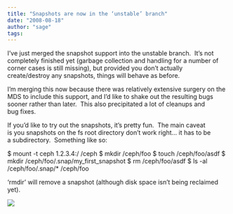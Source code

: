 ```yaml
---
title: "Snapshots are now in the ‘unstable’ branch"
date: "2008-08-18"
author: "sage"
tags: 
---
```


I’ve just merged the snapshot support into the unstable branch.  It’s not  
completely finished yet (garbage collection and handling for a number of  
corner cases is still missing), but provided you don’t actually  
create/destroy any snapshots, things will behave as before.

I’m merging this now because there was relatively extensive surgery on the  
MDS to include this support, and I’d like to shake out the resulting bugs  
sooner rather than later.  This also precipitated a lot of cleanups and  
bug fixes.

If you’d like to try out the snapshots, it’s pretty fun.  The main caveat  
is you snapshots on the fs root directory don’t work right… it has to be  
a subdirectory.  Something like so:

$ mount -t ceph 1.2.3.4:/ /ceph
$ mkdir /ceph/foo
$ touch /ceph/foo/asdf
$ mkdir /ceph/foo/.snap/my\_first\_snapshot
$ rm /ceph/foo/asdf
$ ls -al /ceph/foo/.snap/\* /ceph/foo

‘rmdir’ will remove a snapshot (although disk space isn’t being reclaimed  
yet).

![](http://track.hubspot.com/__ptq.gif?a=268973&k=14&bu=http://ceph.com&r=http://ceph.com/updates/snapshots-are-now-in-the-unstable-branch/&bvt=rss&p=wordpress)
